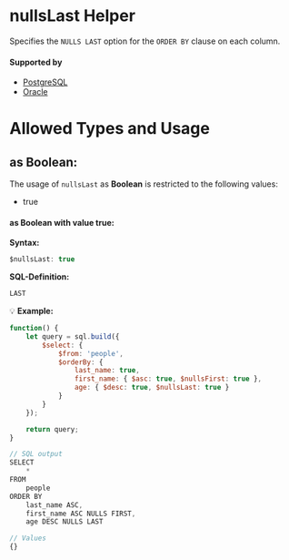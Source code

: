 # nullsLast Helper
Specifies the `NULLS LAST` option for the `ORDER BY` clause on each column.

#### Supported by
- [PostgreSQL](https://www.postgresql.org/docs/9.5/static/sql-select.html)
- [Oracle](https://docs.oracle.com/javadb/10.8.3.0/ref/rrefsqlj13658.html)

# Allowed Types and Usage

## as Boolean:

The usage of `nullsLast` as **Boolean** is restricted to the following values:
- true

#### as Boolean with value **true**:
**Syntax:**

```javascript
$nullsLast: true
```

**SQL-Definition:**
```javascript
LAST
```

:bulb: **Example:**
```javascript
function() {
    let query = sql.build({
        $select: {
            $from: 'people',
            $orderBy: {
                last_name: true,
                first_name: { $asc: true, $nullsFirst: true },
                age: { $desc: true, $nullsLast: true }
            }
        }
    });

    return query;
}

// SQL output
SELECT
    *
FROM
    people
ORDER BY
    last_name ASC,
    first_name ASC NULLS FIRST,
    age DESC NULLS LAST

// Values
{}
```
